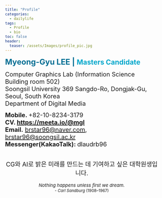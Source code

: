 ```yaml
---
title: "Profile"
categories:
  - dailylife
tags: 
  - Profile
  - bio
toc: false
header:
  teaser: /assets/Images/profile_pic.jpg
---
```


<b><span lang="EN-US" style="font-size:19pt;color:#006e93">Myeong-Gyu LEE | </span><span lang="EN-US" style="font-size:17.0pt;color:#00a7cb">Masters Candidate</span></b><br>

<span style="font-size:15pt">Computer Graphics Lab (Information Science Building room 502)</span><br>
<span style="font-size:15pt">Soongsil University 369 Sangdo-Ro, Dongjak-Gu, Seoul, South Korea</span><br>
<span style="font-size:15pt">Department of Digital Media</span><br>

<p align="left" style="text-align:left;text-autospace:ideograph-numeric ideograph-other;word-break:keep-all"> 

<span lang="EN-US" style="font-size:15pt"><a rel="noreferrer noopener" target="_blank"><b>Mobile. </b>+82-10-8234-3179</a></span><br>
<span lang="EN-US" style="font-size:15pt"><b>CV. <a href="https://meeta.io/@mgl" target="_blank">https://meeta.io/@mgl</a></b></span><br>
<span lang="EN-US" style="font-size:15pt"><a rel="noreferrer noopener" target="_blank"><b>Email.</b> <a href="mailto:brstar96@naver.com" target="_blank" rel="noreferrer noopener">brstar96@naver.com</a>, <a href="mailto:brstar96@soongsil.ac.kr" target="_blank" rel="noreferrer noopener">brstar96@soongsil.ac.kr</a><br>
<span lang="EN-US" style="font-size:15pt"><a rel="noreferrer noopener" target="_blank"><b>Messenger(KakaoTalk): </b> dlaudrb96</a></span><br><br>

<center>
<span style="font-size:15pt">CG와 AI로 밝은 미래를 만드는 데 기여하고 싶은 대학원생입니다.</span><br><br>
<span style="font-size: 15px;"><i>Nothing happens unless first we dream.</i></span><br>
<span style="font-size: 13px;"><i>- Carl Sandburg </i>(1908–1967)</span>
</center>